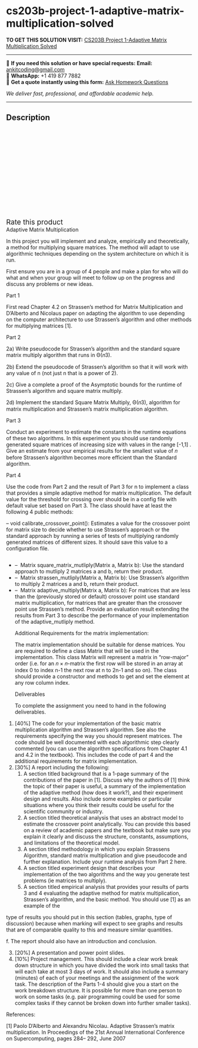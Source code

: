 # cs203b-project-1-adaptive-matrix-multiplication-solved
**TO GET THIS SOLUTION VISIT:** [CS203B Project 1-Adaptive Matrix Multiplication Solved](https://www.ankitcodinghub.com/product/cs203b-project-1-adaptive-matrix-multiplication-solved/)


---

📩 **If you need this solution or have special requests:** **Email:** ankitcoding@gmail.com  
📱 **WhatsApp:** +1 419 877 7882  
📄 **Get a quote instantly using this form:** [Ask Homework Questions](https://www.ankitcodinghub.com/services/ask-homework-questions/)

*We deliver fast, professional, and affordable academic help.*

---

<h2>Description</h2>



<div class="kk-star-ratings kksr-auto kksr-align-center kksr-valign-top" data-payload="{&quot;align&quot;:&quot;center&quot;,&quot;id&quot;:&quot;98861&quot;,&quot;slug&quot;:&quot;default&quot;,&quot;valign&quot;:&quot;top&quot;,&quot;ignore&quot;:&quot;&quot;,&quot;reference&quot;:&quot;auto&quot;,&quot;class&quot;:&quot;&quot;,&quot;count&quot;:&quot;0&quot;,&quot;legendonly&quot;:&quot;&quot;,&quot;readonly&quot;:&quot;&quot;,&quot;score&quot;:&quot;0&quot;,&quot;starsonly&quot;:&quot;&quot;,&quot;best&quot;:&quot;5&quot;,&quot;gap&quot;:&quot;4&quot;,&quot;greet&quot;:&quot;Rate this product&quot;,&quot;legend&quot;:&quot;0\/5 - (0 votes)&quot;,&quot;size&quot;:&quot;24&quot;,&quot;title&quot;:&quot;CS203B Project 1-Adaptive Matrix Multiplication Solved&quot;,&quot;width&quot;:&quot;0&quot;,&quot;_legend&quot;:&quot;{score}\/{best} - ({count} {votes})&quot;,&quot;font_factor&quot;:&quot;1.25&quot;}">

<div class="kksr-stars">

<div class="kksr-stars-inactive">
            <div class="kksr-star" data-star="1" style="padding-right: 4px">


<div class="kksr-icon" style="width: 24px; height: 24px;"></div>
        </div>
            <div class="kksr-star" data-star="2" style="padding-right: 4px">


<div class="kksr-icon" style="width: 24px; height: 24px;"></div>
        </div>
            <div class="kksr-star" data-star="3" style="padding-right: 4px">


<div class="kksr-icon" style="width: 24px; height: 24px;"></div>
        </div>
            <div class="kksr-star" data-star="4" style="padding-right: 4px">


<div class="kksr-icon" style="width: 24px; height: 24px;"></div>
        </div>
            <div class="kksr-star" data-star="5" style="padding-right: 4px">


<div class="kksr-icon" style="width: 24px; height: 24px;"></div>
        </div>
    </div>

<div class="kksr-stars-active" style="width: 0px;">
            <div class="kksr-star" style="padding-right: 4px">


<div class="kksr-icon" style="width: 24px; height: 24px;"></div>
        </div>
            <div class="kksr-star" style="padding-right: 4px">


<div class="kksr-icon" style="width: 24px; height: 24px;"></div>
        </div>
            <div class="kksr-star" style="padding-right: 4px">


<div class="kksr-icon" style="width: 24px; height: 24px;"></div>
        </div>
            <div class="kksr-star" style="padding-right: 4px">


<div class="kksr-icon" style="width: 24px; height: 24px;"></div>
        </div>
            <div class="kksr-star" style="padding-right: 4px">


<div class="kksr-icon" style="width: 24px; height: 24px;"></div>
        </div>
    </div>
</div>


<div class="kksr-legend" style="font-size: 19.2px;">
            <span class="kksr-muted">Rate this product</span>
    </div>
    </div>
<div class="page" title="Page 1">
<div class="layoutArea">
<div class="column">
Adaptive Matrix Multiplication

In this project you will implement and analyze, empirically and theoretically, a method for multiplying square matrices. The method will adapt to use algorithmic techniques depending on the system architecture on which it is run.

First ensure you are in a group of 4 people and make a plan for who will do what and when your group will meet to follow up on the progress and discuss any problems or new ideas.

Part 1

First read Chapter 4.2 on Strassen’s method for Matrix Multiplication and D’Alberto and Nicolaus paper on adapting the algorithm to use depending on the computer architecture to use Strassen’s algorithm and other methods for multiplying matrices [1].

Part 2

2a) Write pseudocode for Strassen’s algorithm and the standard square matrix multiply algorithm that runs in Θ(𝑛3).

2b) Extend the pseudocode of Strassen’s algorithm so that it will work with any value of n (not just n that is a power of 2).

2c) Give a complete a proof of the Asymptotic bounds for the runtime of Strassen’s algorithm and square matrix multiply.

2d) Implement the standard Square Matrix Multiply, Θ(𝑛3), algorithm for matrix multiplication and Strassen’s matrix multiplication algorithm.

Part 3

Conduct an experiment to estimate the constants in the runtime equations of these two algorithms. In this experiment you should use randomly generated square matrices of increasing size with values in the range [-1,1] . Give an estimate from your empirical results for the smallest value of 𝑛 before Strassen’s algorithm becomes more efficient than the Standard algorithm.

Part 4

Use the code from Part 2 and the result of Part 3 for n to implement a class that provides a simple adaptive method for matrix multiplication. The default value for the threshold for crossing over should be in a config file with default value set based on Part 3. The class should have at least the following 4 public methods:

– void calibrate_crossover_point(): Estimates a value for the crossover point for matrix size to decide whether to use Strassen’s approach or the standard approach by running a series of tests of multiplying randomly generated matrices of different sizes. It should save this value to a configuration file.

</div>
</div>
</div>
<div class="page" title="Page 2">
<div class="layoutArea">
<div class="column">
<ul>
<li>– &nbsp;Matrix square_matrix_mutliply(Matrix a, Matrix b): Use the standard approach to mutliply 2 matrices a and b, return their product.</li>
<li>– &nbsp;Matrix strassen_mutliply(Matrix a, Matrix b): Use Strassen’s algorithm to multiply 2 matrices a and b, return their product.</li>
<li>– &nbsp;Matrix adaptive_multiply(Matrix a, Matrix b): For matrices that are less than the (previously stored or default) crossover point use standard matrix multiplication, for matrices that are greater than the crossover point use Strassen’s method.
Provide an evaluation result extending the results from Part 3 to describe the performance of your implementation of the adaptive_mutliply method.

Additional Requirements for the matrix implementation:

The matrix implementation should be suitable for dense matrices. You are required to define a class Matrix that will be used in the implementation. This class Matrix will represent a matrix in “row-major” order (i.e. for an 𝑛 × 𝑛-matrix the first row will be stored in an array at index 0 to index n-1 the next row at n to 2n-1 and so on). The class should provide a constructor and methods to get and set the element at any row column index.

Deliverables

To complete the assignment you need to hand in the following deliverables.
</li>
</ul>
<ol>
<li>[40%] The code for your implementation of the basic matrix multiplication algorithm
and Strassen’s algorithm. See also the requirements specifying the way you should represent matrices. The code should be well documented with each algorithmic step clearly commented (you can use the algorithm specifications from Chapter 4.1 and 4.2 in the textbook). This includes the code of part 4 and the additional requirements for matrix implementation.
</li>
<li>[30%] A report including the following:
<ol>
<li>A section titled background that is a 1-page summary of the contributions of
the paper in [1]. Discuss why the authors of [1] think the topic of their paper is useful, a summary of the implementation of the adaptive method (how does it work?), and their experiment design and results. Also include some examples or particular situations where you think their results could be useful for the scientific community or industry.
</li>
<li>A section titled theoretical analysis that uses an abstract model to estimate the crossover point analytically. You can provide this based on a review of academic papers and the textbook but make sure you explain it clearly and discuss the structure, constants, assumptions, and limitations of the theoretical model.</li>
<li>A section titled methodology in which you explain Strassens Algorithm, standard matrix multiplication and give pseudocode and further explanation. Include your runtime analysis from Part 2 here.</li>
<li>A section titled experiment design that describes your implementation of the two algorithms and the way you generate test problems (ie matrices to multiply).</li>
<li>A section titled empirical analysis that provides your results of parts 3 and 4 evaluating the adaptive method for matrix multiplication, Strassen’s algorithm, and the basic method. You should use [1] as an example of the</li>
</ol>
</li>
</ol>
</div>
</div>
</div>
<div class="page" title="Page 3">
<div class="layoutArea">
<div class="column">
type of results you should put in this section (tables, graphs, type of discussion) because when marking will expect to see graphs and results that are of comparable quality to this and measure similar quantities.

f. The report should also have an introduction and conclusion.

<ol start="3">
<li>[20%] A presentation and power point slides.</li>
<li>[10%] Project management. This should include a clear work break down structure in
which you have divided the work into small tasks that will each take at most 3 days of work. It should also include a summary (minutes) of each of your meetings and the assignment of the work task. The description of the Parts 1-4 should give you a start on the work breakdown structure. It is possible for more than one person to work on some tasks (e.g. pair programming could be used for some complex tasks if they cannot be broken down into further smaller tasks).
</li>
</ol>
References:

[1] Paolo D’Alberto and Alexandru Nicolau. Adaptive Strassen’s matrix multiplication. In Proceedings of the 21st Annual International Conference on Supercomputing, pages 284– 292, June 2007

</div>
</div>
</div>
